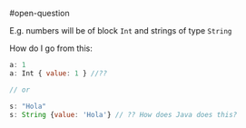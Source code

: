 #open-question 

E.g. numbers will be of block `Int` and strings of type `String`


How do I go from this: 

```javascript
a: 1
a: Int { value: 1 } //??

// or 

s: "Hola"
s: String {value: 'Hola'} // ?? How does Java does this? 
```